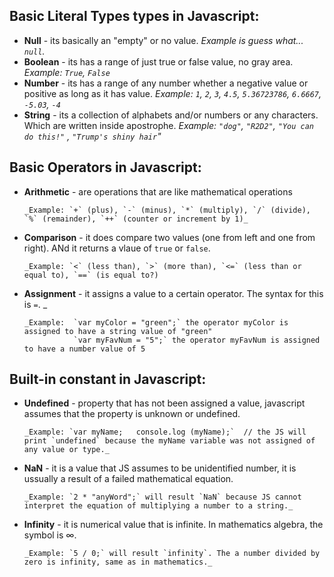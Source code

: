 
##  Basic Literal Types types in Javascript:

* **Null** - its basically an "empty" or no value. 
    _Example is guess what... `null`._
* **Boolean** - its has a range of just true or false value, no gray area. 
    _Example: `True`, `False`_
* **Number** - its has a range of any number whether a negative value or positive as long as it has value. _Example: `1`, `2`, `3`, `4.5`, `5.36723786`, `6.6667`, `-5.03`, `-4`_
* **String** - its a collection of alphabets and/or numbers or any characters. Which are written inside apostrophe. _Example: `"dog"`, `"R2D2"`, `"You can do this!"` , `"Trump's shiny hair`"_

##  Basic Operators in Javascript:

* **Arithmetic** - are operations that are like mathematical operations 

      _Example: `+` (plus), `-` (minus), `*` (multiply), `/` (divide), `%` (remainder), `++` (counter or increment by 1)_
* **Comparison** - it does compare two values (one from left and one from right). ANd it returns a vlaue of `true` or `false`. 

      _Example: `<` (less than), `>` (more than), `<=` (less than or equal to), `==` (is equal to?)
* **Assignment** -  it assigns a value to a certain operator. The syntax for this is `=`. _

      _Example:  `var myColor = "green";` the operator myColor is assigned to have a string value of "green"
                 `var myFavNum = "5";` the operator myFavNum is assigned to have a number value of 5

##  Built-in constant in Javascript:

* **Undefined** - property that has not been assigned a value, javascript assumes that the property is unknown or undefined. 

      _Example: `var myName;   console.log (myName);`  // the JS will print `undefined` because the myName variable was not assigned of any value or type._


* **NaN** - it is a value that JS assumes to be unidentified number, it is ussually a result of a failed mathematical equation.

      _Example: `2 * "anyWord";` will result `NaN` because JS cannot interpret the equation of multiplying a number to a string._

* **Infinity** - it is numerical value that is infinite. In mathematics algebra, the symbol is ∞.

      _Example: `5 / 0;` will result `infinity`. The a number divided by zero is infinity, same as in mathematics._
